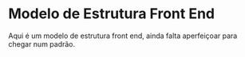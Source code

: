 # Modelo de Estrutura Front End
Aqui é um modelo de estrutura front end, ainda falta aperfeiçoar para chegar num padrão.